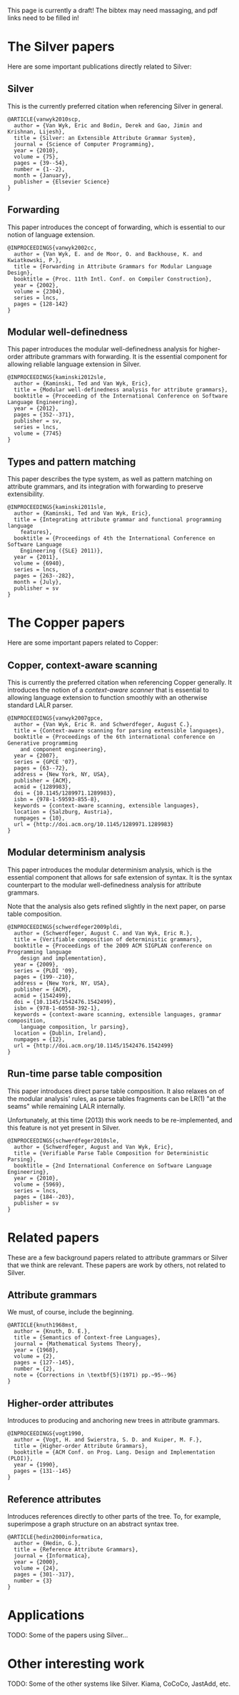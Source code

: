 This page is currently a draft! The bibtex may need massaging, and pdf links need to be filled in!



# The Silver papers #

Here are some important publications directly related to Silver:

## Silver ##

This is the currently preferred citation when referencing Silver in general.

```
@ARTICLE{vanwyk2010scp,
  author = {Van Wyk, Eric and Bodin, Derek and Gao, Jimin and Krishnan, Lijesh},
  title = {Silver: an Extensible Attribute Grammar System},
  journal = {Science of Computer Programming},
  year = {2010},
  volume = {75},
  pages = {39--54},
  number = {1--2},
  month = {January},
  publisher = {Elsevier Science}
}
```

## Forwarding ##

This paper introduces the concept of forwarding, which is essential to our notion of language extension.

```
@INPROCEEDINGS{vanwyk2002cc,
  author = {Van Wyk, E. and de Moor, O. and Backhouse, K. and Kwiatkowski, P.},
  title = {Forwarding in Attribute Grammars for Modular Language Design},
  booktitle = {Proc. 11th Intl. Conf. on Compiler Construction},
  year = {2002},
  volume = {2304},
  series = lncs,
  pages = {128-142}
}
```

## Modular well-definedness ##

This paper introduces the modular well-definedness analysis for higher-order attribute grammars with forwarding. It is the essential component for allowing reliable language extension in Silver.

```
@INPROCEEDINGS{kaminski2012sle,
  author = {Kaminski, Ted and Van Wyk, Eric},
  title = {Modular well-definedness analysis for attribute grammars},
  booktitle = {Proceeding of the International Conference on Software Language Engineering},
  year = {2012},
  pages = {352--371},
  publisher = sv,
  series = lncs,
  volume = {7745}
}
```

## Types and pattern matching ##

This paper describes the type system, as well as pattern matching on attribute grammars, and its integration with forwarding to preserve extensibility.

```
@INPROCEEDINGS{kaminski2011sle,
  author = {Kaminski, Ted and Van Wyk, Eric},
  title = {Integrating attribute grammar and functional programming language
	features},
  booktitle = {Proceedings of 4th the International Conference on Software Language
	Engineering ({SLE} 2011)},
  year = {2011},
  volume = {6940},
  series = lncs,
  pages = {263--282},
  month = {July},
  publisher = sv
}
```

# The Copper papers #

Here are some important papers related to Copper:

## Copper, context-aware scanning ##

This is currently the preferred citation when referencing Copper generally.  It introduces the notion of a _context-aware scanner_ that is essential to allowing language extension to function smoothly with an otherwise standard LALR parser.

```
@INPROCEEDINGS{vanwyk2007gpce,
  author = {Van Wyk, Eric R. and Schwerdfeger, August C.},
  title = {Context-aware scanning for parsing extensible languages},
  booktitle = {Proceedings of the 6th international conference on Generative programming
	and component engineering},
  year = {2007},
  series = {GPCE '07},
  pages = {63--72},
  address = {New York, NY, USA},
  publisher = {ACM},
  acmid = {1289983},
  doi = {10.1145/1289971.1289983},
  isbn = {978-1-59593-855-8},
  keywords = {context-aware scanning, extensible languages},
  location = {Salzburg, Austria},
  numpages = {10},
  url = {http://doi.acm.org/10.1145/1289971.1289983}
}
```

## Modular determinism analysis ##

This paper introduces the modular determinism analysis, which is the essential component that allows for safe extension of syntax. It is the syntax counterpart to the modular well-definedness analysis for attribute grammars.

Note that the analysis also gets refined slightly in the next paper, on parse table composition.

```
@INPROCEEDINGS{schwerdfeger2009pldi,
  author = {Schwerdfeger, August C. and Van Wyk, Eric R.},
  title = {Verifiable composition of deterministic grammars},
  booktitle = {Proceedings of the 2009 ACM SIGPLAN conference on Programming language
	design and implementation},
  year = {2009},
  series = {PLDI '09},
  pages = {199--210},
  address = {New York, NY, USA},
  publisher = {ACM},
  acmid = {1542499},
  doi = {10.1145/1542476.1542499},
  isbn = {978-1-60558-392-1},
  keywords = {context-aware scanning, extensible languages, grammar composition,
	language composition, lr parsing},
  location = {Dublin, Ireland},
  numpages = {12},
  url = {http://doi.acm.org/10.1145/1542476.1542499}
}
```

## Run-time parse table composition ##

This paper introduces direct parse table composition. It also relaxes on of the modular analysis' rules, as parse tables fragments can be LR(1) "at the seams" while remaining LALR internally.

Unfortunately, at this time (2013) this work needs to be re-implemented, and this feature is not yet present in Silver.

```
@INPROCEEDINGS{schwerdfeger2010sle,
  author = {Schwerdfeger, August and Van Wyk, Eric},
  title = {Verifiable Parse Table Composition for Deterministic Parsing},
  booktitle = {2nd International Conference on Software Language Engineering},
  year = {2010},
  volume = {5969},
  series = lncs,
  pages = {184--203},
  publisher = sv
}
```

# Related papers #

These are a few background papers related to attribute grammars or Silver that we think are relevant. These papers are work by others, not related to Silver.

## Attribute grammars ##

We must, of course, include the beginning.

```
@ARTICLE{knuth1968mst,
  author = {Knuth, D. E.},
  title = {Semantics of Context-free Languages},
  journal = {Mathematical Systems Theory},
  year = {1968},
  volume = {2},
  pages = {127--145},
  number = {2},
  note = {Corrections in \textbf{5}(1971) pp.~95--96}
}
```

## Higher-order attributes ##

Introduces to producing and anchoring new trees in attribute grammars.

```
@INPROCEEDINGS{vogt1990,
  author = {Vogt, H. and Swierstra, S. D. and Kuiper, M. F.},
  title = {Higher-order Attribute Grammars},
  booktitle = {ACM Conf. on Prog. Lang. Design and Implementation (PLDI)},
  year = {1990},
  pages = {131--145}
}
```

## Reference attributes ##

Introduces references directly to other parts of the tree. To, for example, superimpose a graph structure on an abstract syntax tree.

```
@ARTICLE{hedin2000informatica,
  author = {Hedin, G.},
  title = {Reference Attribute Grammars},
  journal = {Informatica},
  year = {2000},
  volume = {24},
  pages = {301--317},
  number = {3}
}
```

# Applications #

TODO: Some of the papers using Silver...

# Other interesting work #

TODO: Some of the other systems like Silver. Kiama, CoCoCo, JastAdd, etc.